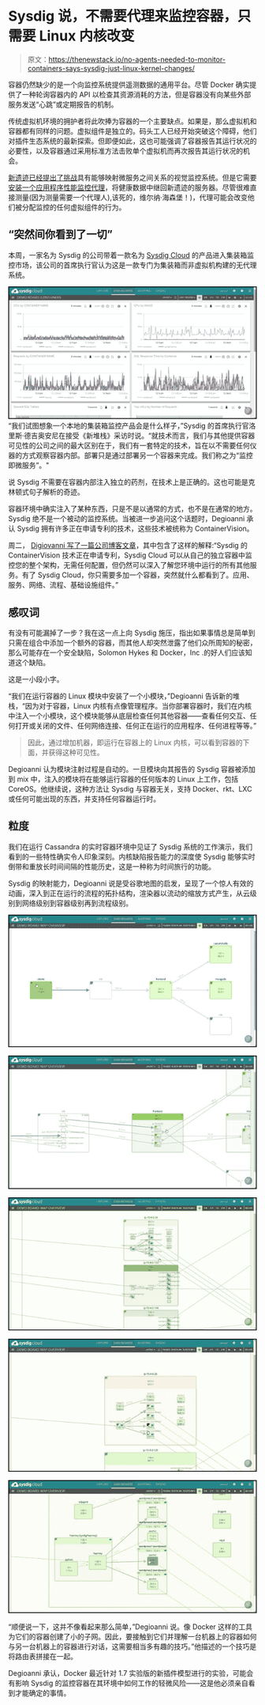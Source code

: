 # Sysdig 说，不需要代理来监控容器，只需要 Linux 内核改变

> 原文：<https://thenewstack.io/no-agents-needed-to-monitor-containers-says-sysdig-just-linux-kernel-changes/>

容器仍然缺少的是一个向监控系统提供遥测数据的通用平台。尽管 Docker 确实提供了一种轮询容器内的 API 以检查其资源消耗的方法，但是容器没有向某些外部服务发送“心跳”或定期报告的机制。

传统虚拟机环境的拥护者将此吹捧为容器的一个主要缺点。如果是，那么虚拟机和容器都有同样的问题。虚拟组件是独立的。码头工人已经开始突破这个障碍，他们对插件生态系统的最新探索。但即便如此，这也可能强调了容器报告其运行状况的必要性，以及容器通过采用标准方法击败单个虚拟机而再次报告其运行状况的机会。

[新遗迹已经提出了挑战](https://thenewstack.io/new-relic-adds-docker-support-addresses-microservices-architectures/)具有能够映射微服务之间关系的视觉监控系统。但是它需要[安装一个应用程序性能监控代理](https://docs.newrelic.com/docs/apm/new-relic-apm/installation-configuration/installing-agent)，将健康数据中继回新遗迹的服务器。尽管很难直接测量(因为测量需要一个代理人),该死的，维尔纳·海森堡！)，代理可能会改变他们被分配监控的任何虚拟组件的行为。

## “突然间你看到了一切”

本周，一家名为 Sysdig 的公司带着一款名为 [Sysdig Cloud](https://sysdig.com/monitoring-as-a-microservice/) 的产品进入集装箱监控市场，该公司的首席执行官认为这是一款专门为集装箱而非虚拟机构建的无代理系统。

![Sysdig](img/e6f297a3202f0964994ff7237ad9d08a.png)“我们试图想象一个本地的集装箱监控产品会是什么样子，”Sysdig 的首席执行官洛里斯·德吉奥安尼在接受《新堆栈》采访时说。“就技术而言，我们与其他提供容器可见性的公司之间的最大区别在于，我们有一套特定的技术，旨在以不需要任何仪器的方式观察容器内部。部署只是通过部署另一个容器来完成。我们称之为“监控即微服务”。"

说 Sysdig 不需要在容器内部注入独立的药剂，在技术上是正确的。这也可能是克林顿式句子解析的奇迹。

容器环境中确实注入了某种东西，只是不是以通常的方式，也不是在通常的地方。Sysdig 绝不是一个被动的监控系统。当被进一步追问这个话题时，Degioanni 承认 Sysdig 拥有许多正在申请专利的技术，这些技术被统称为 ContainerVision。

周二， [Digiovanni 写了一篇公司博客文章](https://sysdig.com/monitoring-as-a-microservice/)，其中包含了这样的解释:“Sysdig 的 ContainerVision 技术正在申请专利，Sysdig Cloud 可以从自己的独立容器中监控您的整个架构，无需任何配置，但仍然可以深入了解您环境中运行的所有其他服务。有了 Sysdig Cloud，你只需要多加一个容器，突然就什么都看到了。应用、服务、网络、流程、基础设施组件。”

## 感叹词

有没有可能漏掉了一步？我在这一点上向 Sysdig 施压，指出如果事情总是简单到只需在组合中添加一个额外的容器，而其他人却突然泄露了他们众所周知的秘密，那么可能存在一个安全缺陷，Solomon Hykes 和 Docker，Inc .的好人们应该知道这个缺陷。

这是一小段小字。

“我们在运行容器的 Linux 模块中安装了一个小模块，”Degioanni 告诉新的堆栈，“因为对于容器，Linux 内核有点像管理程序。当你部署容器时，我们在内核中注入一个小模块，这个模块能够从底层检查任何其他容器——查看任何交互、任何打开或关闭的文件、任何网络连接、任何正在运行的应用程序、任何进程等等。”

> 因此，通过增加机器，即运行在容器上的 Linux 内核，可以看到容器的下面，并获得这种可见性。

Degioanni 认为模块注射过程是自动的。一旦模块向其报告的 Sysdig 容器被添加到 mix 中，注入的模块将在能够运行容器的任何版本的 Linux 上工作，包括 CoreOS。他继续说，这种方法让 Sysdig 与容器无关，支持 Docker、rkt、LXC 或任何可能出现的东西，并支持任何容器运行时。

## 粒度

我们在运行 Cassandra 的实时容器环境中见证了 Sysdig 系统的工作演示，我们看到的一些特性确实令人印象深刻。内核缺陷报告能力的深度使 Sysdig 能够实时倒带和重放长时间间隔的性能历史，这是一种称为时间旅行的功能。

Sysdig 的映射能力，Degioanni 说是受谷歌地图的启发，呈现了一个惊人有效的动画，深入到正在运行的流程的拓扑结构，渲染器以流动的缩放方式产生，从云级别到网络级别到容器级别再到流程级别。

[![[SCM]actwin,0,0,0,0;Loris Degioanni's Screen atmgr 7/14/2015 , 3:20:43 PM](img/0755febd71f670641d257769933719af.png)](https://thenewstack.io/wp-content/uploads/2015/07/150717-Sysdig-01.jpg)

[![[SCM]actwin,0,0,0,0;Loris Degioanni's Screen atmgr 7/14/2015 , 3:21:08 PM](img/d067578e64a663d310ee6f186fdb6c41.png)](https://thenewstack.io/wp-content/uploads/2015/07/150717-Sysdig-02.jpg)

[![[SCM]actwin,0,0,0,0;Loris Degioanni's Screen atmgr 7/14/2015 , 3:21:33 PM](img/dad68bda4cf01a8a64f09292fbfe3d63.png)](https://thenewstack.io/wp-content/uploads/2015/07/150717-Sysdig-03.jpg)

[![[SCM]actwin,0,0,0,0;Loris Degioanni's Screen atmgr 7/14/2015 , 3:21:35 PM](img/309bb854c17cf8262d628d0e9a3a8ea4.png)](https://thenewstack.io/wp-content/uploads/2015/07/150717-Sysdig-04.jpg)

![Sysdig](img/f98e2722f1af2bb1780ffc373c448e28.png)

“顺便说一下，这并不像看起来那么简单，”Degioanni 说。像 Docker 这样的工具为它们的容器创建了小的子网。因此，要接触到它们并理解一台机器上的容器如何与另一台机器上的容器进行对话，这需要相当多有趣的技巧。”他描述的一个技巧是将路由表拼接在一起。

Degioanni 承认，Docker 最近针对 1.7 实验版的新插件模型进行的实验，可能会有影响 Sysdig 的监控容器在其环境中如何工作的轻微风险——这是他必须亲自看到才能确定的事情。

<svg xmlns:xlink="http://www.w3.org/1999/xlink" viewBox="0 0 68 31" version="1.1"><title>Group</title> <desc>Created with Sketch.</desc></svg>
